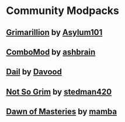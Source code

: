 # Community Modpacks

## [Grimarillion](https://www.nexusmods.com/grimdawn/mods/79) by [Asylum101](https://forums.crateentertainment.com/u/asylum101/summary)

## [ComboMod](https://www.nexusmods.com/grimdawn/mods/129) by [ashbrain](https://forums.crateentertainment.com/u/ashbrain/summary)

## [Dail](https://www.nexusmods.com/grimdawn/mods/11) by [Davood](https://forums.crateentertainment.com/u/davood/summary)

## [Not So Grim](https://www.nexusmods.com/grimdawn/mods/39) by [stedman420](https://forums.crateentertainment.com/u/stedman420/summary)

## [Dawn of Masteries](https://www.nexusmods.com/grimdawn/mods/82) by [mamba](https://forums.crateentertainment.com/u/mamba/summary)